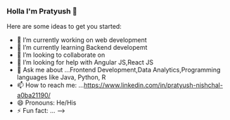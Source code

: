 ### Holla I'm Pratyush  👋


Here are some ideas to get you started:

- 🔭 I’m currently working on web development
- 🌱 I’m currently learning Backend developemt
- 👯 I’m looking to collaborate on 
- 🤔 I’m looking for help with Angular JS,React JS
- 💬 Ask me about ...Frontend Development,Data Analytics,Programming languages like Java, Python, R
- 📫 How to reach me: ...https://www.linkedin.com/in/pratyush-nishchal-a0ba21190/
- 😄 Pronouns: He/His
- ⚡ Fun fact: ...
-->
